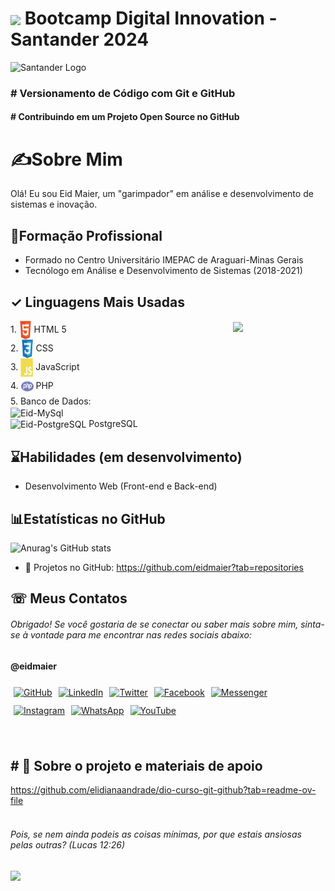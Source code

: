 
# <img align="center" width="40px" src="https://hermes.digitalinnovation.one/assets/diome/logo-minimized.png"></a> Bootcamp Digital Innovation - Santander 2024

<img src="https://logodownload.org/wp-content/uploads/2017/05/santander-logo-4.png" alt="Santander Logo" height="50" width="350">

### # Versionamento de Código com Git e GitHub</span>

#### # Contribuindo em um Projeto Open Source no GitHub

# ✍Sobre Mim

Olá! Eu sou Eid Maier, um "garimpador" em análise e desenvolvimento de sistemas e inovação.

## 🏢Formação Profissional

- Formado no Centro Universitário IMEPAC de Araguari-Minas Gerais
- Tecnólogo em Análise e Desenvolvimento de Sistemas (2018-2021)

## ✓ Linguagens Mais Usadas

<div style="display: flex; justify-content: space-between;">
  <div style="flex-grow: 1;">
    1. <img align="center" alt="Eid-HTML" height="30" width="20" src="https://raw.githubusercontent.com/devicons/devicon/master/icons/html5/html5-original.svg"> HTML 5<br>
    2. <img align="center" alt="Eid-CSS" height="30" width="20" src="https://raw.githubusercontent.com/devicons/devicon/master/icons/css3/css3-original.svg"> CSS <br>
    3. <img align="center" alt="Eid-Js" height="30" width="20" src="https://raw.githubusercontent.com/devicons/devicon/master/icons/javascript/javascript-plain.svg"> JavaScript<br>
    4. <img align="center" alt="Eid-PHP" height="30" width="20" src="https://raw.githubusercontent.com/devicons/devicon/master/icons/php/php-plain.svg"> PHP<br>
    5. Banco de Dados: <br>
    <img align="center" alt="Eid-MySql" height="50" width="60" src="https://cdn.jsdelivr.net/gh/devicons/devicon/icons/mysql/mysql-original-wordmark.svg"><br>
    <img align="center" alt="Eid-PostgreSQL" height="40" width="30"  src="https://cdn.jsdelivr.net/gh/devicons/devicon/icons/postgresql/postgresql-original-wordmark.svg"> PostgreSQL
  </div><br>

  <div style="flex-grow: 1; margin-left: 20px;">
    <img align="center" src="https://github-readme-stats.vercel.app/api/top-langs/?username=eidmaier&layout=compact&theme=merko">
  </div>
</div>




## ⌛Habilidades (em desenvolvimento)

- Desenvolvimento Web (Front-end e Back-end)

## 📊Estatísticas no GitHub


![Anurag's GitHub stats](https://github-readme-stats.vercel.app/api?username=eidmaier&show_icons=true&theme=merko&count_private=true)


- 📌 Projetos no GitHub: 
 https://github.com/eidmaier?tab=repositories


## ☏ Meus Contatos

###### Obrigado! Se você gostaria de se conectar ou saber mais sobre mim, sinta-se à vontade para me encontrar nas redes sociais abaixo:

#### @eidmaier

<div style="display: flex; flex-wrap: wrap;">
<a href="https://github.com/" style="display: inline-block; margin: 5px;">
    <img align="center" alt="GitHub" height="20" width="20" src="https://cdn-icons-png.flaticon.com/512/25/25231.png">
</a>
  <a href="www.linkedin.com/in/eidmaier" style="display: inline-block; margin: 5px;">
    <img align="center" alt="LinkedIn" height="20" width="20" src="https://cdn-icons-png.flaticon.com/512/174/174857.png">
  </a>
  <a href="https://twitter.com/eidmaier" style="display: inline-block; margin: 5px;">
    <img align="center" alt="Twitter" height="20" width="20" src="https://cdn-icons-png.flaticon.com/512/124/124021.png">
  </a>
  <a href="https://www.facebook.com/eidmaier" style="display: inline-block; margin: 5px;">
    <img align="center" alt="Facebook" height="20" width="20" src="https://upload.wikimedia.org/wikipedia/commons/thumb/0/05/Facebook_Logo_%282019%29.png/30px-Facebook_Logo_%282019%29.png">
  </a>
  <a href="https://www.messenger.com/t/eidmaier" style="display: inline-block; margin: 5px;">
    <img align="center" alt="Messenger" height="20" width="20" src="https://cdn-icons-png.flaticon.com/512/889/889101.png">
  </a>
  <a href="https://www.instagram.com/eidmaierjulian" style="display: inline-block; margin: 5px;">
    <img align="center" alt="Instagram" height="20" width="20" src="https://upload.wikimedia.org/wikipedia/commons/thumb/a/a5/Instagram_icon.png/30px-Instagram_icon.png">
  </a>
  <a href="https://wa.me/5534999555997" style="display: inline-block; margin: 5px;">
    <img align="center" alt="WhatsApp" height="20" width="20" src="https://upload.wikimedia.org/wikipedia/commons/thumb/6/6b/WhatsApp.svg/30px-WhatsApp.svg.png">
  </a>
  <a href="www.youtube.com/@eidmaier" style="display: inline-block; margin: 5px;">
    <img align="center" alt="YouTube" height="20" width="20" src="https://upload.wikimedia.org/wikipedia/commons/thumb/0/09/YouTube_full-color_icon_%282017%29.svg/30px-YouTube_full-color_icon_%282017%29.svg.png">
  </a>
</div><br><br>

## # 📌 Sobre o projeto e materiais de apoio
https://github.com/elidianaandrade/dio-curso-git-github?tab=readme-ov-file
<br><br>

###### Pois, se nem ainda podeis as coisas mínimas, por que estais ansiosas pelas outras?   (Lucas 12:26)

![](https://data.terabox.com/thumbnail/6901ff6f753df2d0c5489b0b71b1a37e?fid=4398930370784-250528-1081773328262652&rt=pr&sign=FDTAER-DCb740ccc5511e5e8fedcff06b081203-X8appqV5VrOzMvaLi%2fV4lMgKJLY%3d&expires=8h&chkbd=0&chkv=0&dp-logid=8810659216834867886&dp-callid=0&time=1715385600&size=c1920_u1080&quality=90&vuk=4398930370784&ft=image&autopolicy=1)
